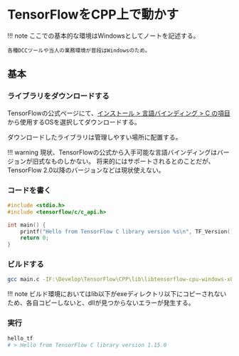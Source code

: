# TensorFlowをCPP上で動かす

!!! note
    ここでの基本的な環境はWindowsとしてノートを記述する。
    
    各種DCCツールや当人の業務環境が普段はWindowsのため。

## 基本

### ライブラリをダウンロードする

TensorFlowの公式ページにて、[インストール > 言語バインディング > C の項目](https://www.tensorflow.org/install/lang_c)から使用するOSを選択してダウンロードする。

ダウンロードしたライブラリは管理しやすい場所に配置する。

!!! warning
    現状、TensorFlowの公式から入手可能な言語バインディングはバージョンが旧式なものしかない。
    将来的にはサポートされるとのことだが、TensorFlow 2.0以降のバージョンなどは現状使えない。

### コードを書く

```C++
#include <stdio.h>
#include <tensorflow/c/c_api.h>

int main() {
    printf("Hello from TensorFlow C library version %s\n", TF_Version());
    return 0;
}
```

### ビルドする

```Bash
gcc main.c -IF:\Develop\TensorFlow\CPP\lib\libtensorflow-cpu-windows-x86_64-1.15.0\include -LF:\Develop\TensorFlow\CPP\lib\libtensorflow-cpu-windows-x86_64-1.15.0\lib -ltensorflow  -o hello_tf
```

!!! note
    ビルド環境においてはlib以下がexeディレクトリ以下にコピーされないため、各自コピーしないと、dllが見つからないエラーが発生する。


### 実行

```Bash
hello_tf
# > Hello from TensorFlow C library version 1.15.0
```